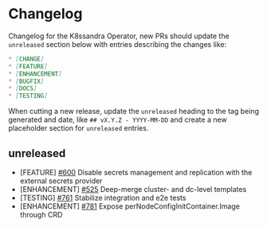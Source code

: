 # Changelog

Changelog for the K8ssandra Operator, new PRs should update the `unreleased` section below with entries describing the changes like:

```markdown
* [CHANGE]
* [FEATURE]
* [ENHANCEMENT]
* [BUGFIX]
* [DOCS]
* [TESTING]
```

When cutting a new release, update the `unreleased` heading to the tag being generated and date, like `## vX.Y.Z - YYYY-MM-DD` and create a new placeholder section for  `unreleased` entries.

## unreleased

* [FEATURE] [#600](https://github.com/k8ssandra/k8ssandra-operator/issues/600) Disable secrets management and replication with the external secrets provider
* [ENHANCEMENT] [#525](https://github.com/k8ssandra/k8ssandra-operator/issues/525) Deep-merge cluster- and dc-level templates
* [TESTING] [#761](https://github.com/k8ssandra/k8ssandra-operator/issues/761) Stabilize integration and e2e tests
* [ENHANCEMENT] [#781](https://github.com/k8ssandra/k8ssandra-operator/issues/781) Expose perNodeConfigInitContainer.Image through CRD
